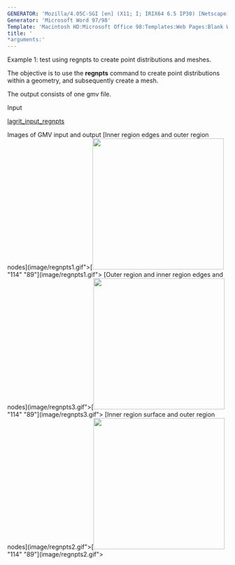 ```yaml
---
GENERATOR: 'Mozilla/4.05C-SGI [en] (X11; I; IRIX64 6.5 IP30) [Netscape]'
Generator: 'Microsoft Word 97/98'
Template: 'Macintosh HD:Microsoft Office 98:Templates:Web Pages:Blank Web Page'
title: '
*arguments:'
---
```


Example 1: test using regnpts to create point distributions and meshes.


 The objective is to use the **regnpts** command to create point
 distributions within a geometry, and subsequently create a mesh.

 The output consists of one gmv file.

Input

 [lagrit\_input\_regnpts](../lagrit_input_regnpts)

Images of GMV input and output
[Inner region edges and outer region
nodes](image/regnpts1.gif">[<img height="300" width="300" src="/assets/images/regnpts1_tn.gif">"114"
"89"](image/regnpts1.gif">
[Outer region and inner region edges and
nodes](image/regnpts3.gif">[<img height="300" width="300" src="/assets/images/regnpts3_tn.gif">"114"
"89"](image/regnpts3.gif">
[Inner region surface and outer region
nodes](image/regnpts2.gif">[<img height="300" width="300" src="/assets/images/regnpts2_tn.gif">"114"
"89"](image/regnpts2.gif">
